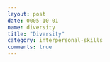 ```yaml
---
layout: post
date: 0005-10-01
name: diversity
title: "Diversity"
category: interpersonal-skills
comments: true
---
```


